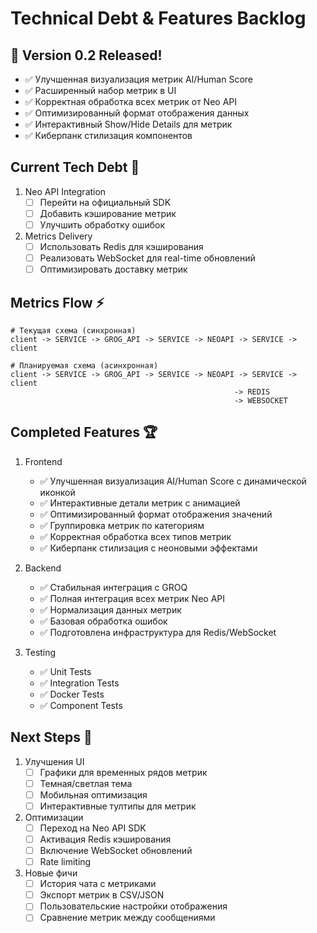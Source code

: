 # Technical Debt & Features Backlog

## 🎯 Version 0.2 Released!
- ✅ Улучшенная визуализация метрик AI/Human Score
- ✅ Расширенный набор метрик в UI
- ✅ Корректная обработка всех метрик от Neo API
- ✅ Оптимизированный формат отображения данных
- ✅ Интерактивный Show/Hide Details для метрик
- ✅ Киберпанк стилизация компонентов

## Current Tech Debt 🔧
1. Neo API Integration
   - [ ] Перейти на официальный SDK
   - [ ] Добавить кэширование метрик
   - [ ] Улучшить обработку ошибок

2. Metrics Delivery
   - [ ] Использовать Redis для кэширования
   - [ ] Реализовать WebSocket для real-time обновлений
   - [ ] Оптимизировать доставку метрик

## Metrics Flow ⚡
```
# Текущая схема (синхронная)
client -> SERVICE -> GROG_API -> SERVICE -> NEOAPI -> SERVICE -> client

# Планируемая схема (асинхронная)
client -> SERVICE -> GROG_API -> SERVICE -> NEOAPI -> SERVICE -> client
                                                  -> REDIS
                                                  -> WEBSOCKET
```

## Completed Features 🏆
1. Frontend
   - ✅ Улучшенная визуализация AI/Human Score с динамической иконкой
   - ✅ Интерактивные детали метрик с анимацией
   - ✅ Оптимизированный формат отображения значений
   - ✅ Группировка метрик по категориям
   - ✅ Корректная обработка всех типов метрик
   - ✅ Киберпанк стилизация с неоновыми эффектами

2. Backend
   - ✅ Стабильная интеграция с GROQ
   - ✅ Полная интеграция всех метрик Neo API
   - ✅ Нормализация данных метрик
   - ✅ Базовая обработка ошибок
   - ✅ Подготовлена инфраструктура для Redis/WebSocket

3. Testing
   - ✅ Unit Tests
   - ✅ Integration Tests
   - ✅ Docker Tests
   - ✅ Component Tests

## Next Steps 🚀
1. Улучшения UI
   - [ ] Графики для временных рядов метрик
   - [ ] Темная/светлая тема
   - [ ] Мобильная оптимизация
   - [ ] Интерактивные тултипы для метрик

2. Оптимизации
   - [ ] Переход на Neo API SDK
   - [ ] Активация Redis кэширования
   - [ ] Включение WebSocket обновлений
   - [ ] Rate limiting

3. Новые фичи
   - [ ] История чата с метриками
   - [ ] Экспорт метрик в CSV/JSON
   - [ ] Пользовательские настройки отображения
   - [ ] Сравнение метрик между сообщениями
